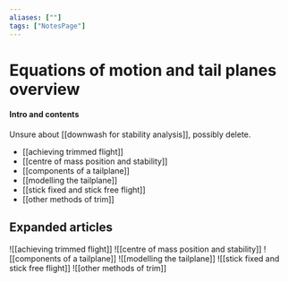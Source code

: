 ```yaml
---
aliases: [""]
tags: ["NotesPage"]
---
```


# Equations of motion and tail planes overview

#### Intro and contents
Unsure about [[downwash for stability analysis]], possibly delete.

- [[achieving trimmed flight]]
- [[centre of mass position and stability]]
- [[components of a tailplane]] 
- [[modelling the tailplane]]
- [[stick fixed and stick free flight]]
- [[other methods of trim]]


## Expanded articles 

![[achieving trimmed flight]]
![[centre of mass position and stability]]
![[components of a tailplane]] 
![[modelling the tailplane]]
![[stick fixed and stick free flight]]
![[other methods of trim]]